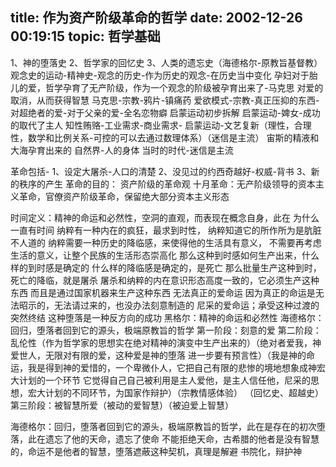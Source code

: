 title: 作为资产阶级革命的哲学
date: 2002-12-26 00:19:15
topic: 哲学基础
---

1、神的堕落史
2、哲学家的回忆史
3、人类的遗忘史（海德格尔-原教旨基督教）
观念史的运动-精神史-观念的历史-作为历史的观念-在历史当中变化
孕妇对于胎儿的爱，哲学孕育了无产阶级，作为一个观念的阶级被孕育出来了-马克思
对爱的取消，从而获得智慧
马克思-宗教-鸦片-镇痛药
爱欲模式-宗教-真正压抑的东西-对超绝者的爱-对于父亲的爱-全名恋物癖
启蒙运动初步拆解
启蒙运动-婢女-成功的取代了主人
知性贿赂-工业需求-商业需求-
启蒙运动-文艺复新（理性，合理性，数学和比例关系-可控的可以去通过数理体系）（迷信是主流）
宙斯的精液和大海孕育出来的
自然界-人的身体
当时的时代-迷信是主流

革命包括-
1、设定大屠杀-人口的清楚
2、没见过的约西奇越好-权威-背书
3、新的秩序的产生
革命的目的：
资产阶级的革命观
十月革命：无产阶级领导的资本主义革命，官僚资产阶级革命，保留绝大部分资本主义形态

时间定义：精神的命运和必然性，空洞的直观，而表现在概念自身，此在
为什么一直有时间
纳粹有一种内在的疯狂，最求到时性，
纳粹知道它的所作所为是肮脏不人道的
纳粹需要一种历史的降临感，来使得他的生活具有意义，
不需要再考虑生活的意义，让整个民族的生活形态崇高化
那么这种到时感如何生产出来，什么样的到时感是确定的
什么样的降临感是确定的，是死亡
那么批量生产这种到时，死亡的降临，就是屠杀
屠杀和纳粹的内在意识形态高度一致的，它必须生产这种东西
而且是通过国家机器来生产这种东西
无法真正的爱命运
因为真正的命运是无法昭示的，无法请过来的，也没办法刻意制造的
尼采的爱命运；承受这种过渡的突然终结
这种堕落是一种反方向的成功
黑格尔：精神的命运和必然性
海德格尔：回归，堕落者回到它的源头，极端原教旨的哲学
第一阶段：刻意的爱
第二阶段：乱伦性（作为哲学家的思想实在绝对精神的演变中生产出来的）（绝对者爱我，神爱世人，无限对有限的爱，这种爱是神的堕落
进一步要有预言性）（我是神的命运，我是得到神的爱惜的，一个卑微仆人，它把自己有限的悲惨的境地想象成神宏大计划的一个环节
它觉得自己自己被利用是主人爱他，是主人信任他，尼采的思想，宏大计划的不同环节，为国家作辩护）（宗教情感体验）
（回忆史、超越史）
第三阶段：被智慧所爱（被动的爱智慧）（被迫爱上智慧）

海德格尔：回归，堕落者回到它的源头，极端原教旨的哲学，此在是存在的初次堕落，此在遗忘了他的天命，遗忘了使命
不能拒绝天命，古希腊的他者是没有智慧的，命运不是他者的智慧，堕落遮蔽这种契机，真理是解避
书院化，辩护神

